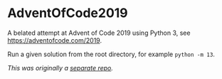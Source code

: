 # AdventOfCode2019

A belated attempt at Advent of Code 2019 using Python 3, see https://adventofcode.com/2019.

Run a given solution from the root directory, for example `python -m 13`.

_This was originally a [separate repo](https://github.com/btabram/AdventOfCode2019)._